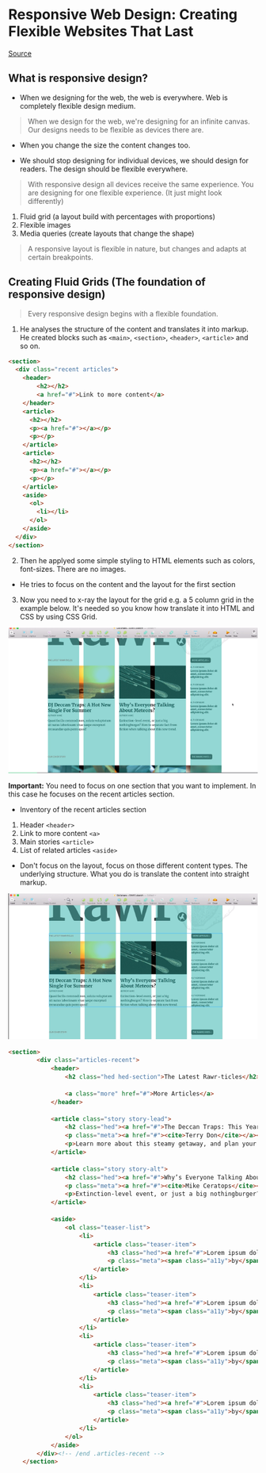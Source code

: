 
# Responsive Web Design: Creating Flexible Websites That Last

[Source](https://www.skillshare.com/classes/Responsive-Web-Design-Creating-Flexible-Websites-That-Last/440884573/reviews)


## What is responsive design?

* When we designing for the web, the web is everywhere. Web is completely flexible design medium.

> When we design for the web, we're designing for an infinite canvas. Our designs needs to be flexible as devices there are.

* When you change the size the content changes too.

* We should stop designing for individual devices, we should design for readers. The design should be flexible everywhere.

> With responsive design all devices receive the same experience. You are designing for one flexible experience. (It just might look differently)

1) Fluid grid (a layout build with percentages with proportions)
2) Flexible images
3) Media queries (create layouts that change the shape)

> A responsive layout is flexible in nature, but changes and adapts at certain breakpoints. 

## Creating Fluid Grids (The foundation of responsive design)

> Every responsive design begins with a flexible foundation.

1) He analyses the structure of the content and translates it into markup. He created blocks such as `<main>`, `<section>`, `<header>`, `<article>` and so on. 

```html
<section>
  <div class="recent articles">
    <header>
        <h2></h2>
        <a href="#">Link to more content</a>
    </header>
    <article>
      <h2></h2>
      <p><a href="#"></a></p>
      <p></p>
    </article>
    <article>
      <h2></h2>
      <p><a href="#"></a></p>
      <p></p>
    </article>
    <aside>
      <ol>
        <li></li>
      </ol>
    </aside> 
  </div>
</section>
``` 

2) Then he applyed some simple styling to HTML elements such as colors, font-sizes. There are no images.
  - He tries to focus on the content and the layout for the first section

3) Now you need to x-ray the layout for the grid e.g. a 5 column grid in the example below. It's needed so you know how translate it into HTML and CSS by using CSS Grid.

![Grid](./images/grid-example.png)

**Important:** You need to focus on one section that you want to implement. In this case he focuses on the recent articles section. 

* Inventory of the recent articles section
1) Header `<header>`
2) Link to more content `<a>`
3) Main stories `<article>`
4) List of related articles `<aside>`

* Don't focus on the layout, focus on those different content types. The underlying structure. What you do is translate the content into straight markup.

![Section](./images/recent-section.png)

```html
<section>
        <div class="articles-recent">
            <header>
                <h2 class="hed hed-section">The Latest Rawr-ticles</h2>

                <a class="more" href="#">More Articles</a>
            </header>

            <article class="story story-lead">
                <h2 class="hed"><a href="#">The Deccan Traps: This Year’s Hot New Summer Getaway</a></h2>
                <p class="meta"><a href="#"><cite>Terry Don</cite></a></p>
                <p>Learn more about this steamy getaway, and plan your next vacation. You won’t beat the heat, but this locale will have your cares melting away in no time.</p>
            </article>

            <article class="story story-alt">
                <h2 class="hed"><a href="#">Why’s Everyone Talking About Meteors?</a></h2>
                <p class="meta"><a href="#"><cite>Mike Ceratops</cite></a></p>
                <p>Extinction-level event, or just a big nothingburger? How to separate fact from fiction when talking about sky rocks.</p>
            </article>

            <aside>
                <ol class="teaser-list">
                    <li>
                        <article class="teaser-item">
                            <h3 class="hed"><a href="#">Lorem ipsum dolor sit amet, consectetur adipisicing elit.</a></h3>
                            <p class="meta"><span class="a11y">by</span> Author Name</p>
                        </article>
                    </li>
                    <li>
                        <article class="teaser-item">
                            <h3 class="hed"><a href="#">Lorem ipsum dolor sit amet, consectetur adipisicing elit.</a></h3>
                            <p class="meta"><span class="a11y">by</span> Author Name</p>
                        </article>
                    </li>
                    <li>
                        <article class="teaser-item">
                            <h3 class="hed"><a href="#">Lorem ipsum dolor sit amet, consectetur adipisicing elit.</a></h3>
                            <p class="meta"><span class="a11y">by</span> Author Name</p>
                        </article>
                    </li>
                    <li>
                        <article class="teaser-item">
                            <h3 class="hed"><a href="#">Lorem ipsum dolor sit amet, consectetur adipisicing elit.</a></h3>
                            <p class="meta"><span class="a11y">by</span> Author Name</p>
                        </article>
                    </li>
                </ol>
            </aside>
        </div><!-- /end .articles-recent -->
    </section>
``` 



